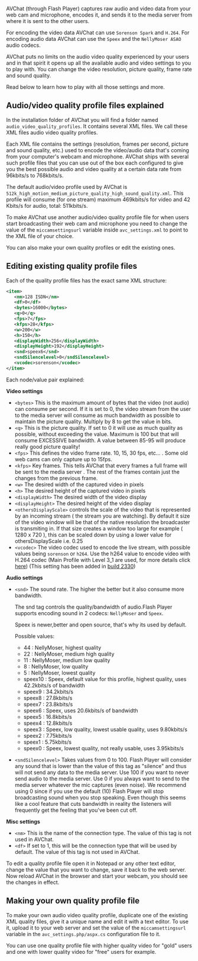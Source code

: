 
AVChat (through Flash Player) captures raw audio and video data from your web cam and microphone, encodes it, and sends it to the media server from where it is sent to the other users.

For encoding the video data AVChat can use `Sorenson Spark` and `H.264`. For encoding audio data AVChat can use the `Speex` and the `NellyMoser ASAO` audio codecs.

AVChat puts no limits on the audio video quality experienced by your users and in that spirit it opens up all the available audio and video settings to you to play with. You can change the video resolution, picture quality, frame rate and sound quality.

Read below to learn how to play with all those settings and more.


<h2 id="quality-profiles-explained">Audio/video quality profile files explained</h2>

In the installation folder of AVChat you will find a folder named `audio_video_quality_profiles`. It contains several XML files. We call these XML files audio video quality profiles.

Each XML file contains the settings (resolution, frames per second, picture and sound quality, etc.) used to encode the video/audio data that's coming from your computer's webcam and microphone. AVChat ships with several such profile files that you can use out of the box each configured to give you the best possible audio and video quality at a certain data rate from 96kbits/s to 768kbits/s.

The default audio/video profile used by AVChat is `512k_high_motion_medium_picture_quality_high_sound_quality.xml`. This profile will consume (for one stream) maximum 469kbits/s for video and 42 Kbits/s for audio, total: 511kbits/s.

To make AVChat use another audio/video quality profile file for when users start broadcasting their web cam and microphone you need to change the value of the `miccamsettingsurl` variable inside `avc_settings.xml` to point to the XML file of your choice.

You can also make your own quality profiles or edit the existing ones.


<h2 id="editing-existing-quality-profiles">Editing existing quality profile files</h2>

Each of the quality profile files has the exact same XML structure:

```xml
<item>
   <nm>128 ISDN</nm>
   <df>0</df>
   <bytes>16000</bytes>
   <q>0</q>
   <fps>7</fps>
   <kfps>28</kfps>
   <w>200</w>
   <h>150</h>
   <displayWidth>256</displayWidth>
   <displayHeight>192</displayHeight>
   <snd>speex6</snd>
   <sndSilencelevel>0</sndSilencelevel>
   <vcodec>sorenson</vcodec>
</item>
```

Each node/value pair explained:

**Video settings**
* `<bytes>` This is the maximum amount of bytes that the video (not audio) can consume per second. If it is set to 0, the video stream from the user to the media server will consume as much bandwidth as possible to maintain the picture quality. Multiply by 8 to get the value in bits.
* `<q>` This is the picture quality. If set to 0 it will use as much quality as possible, without exceeding the <bytes> value. Maximum is 100 but that will consume EXCESSIVE bandwidth. A value between 85-95 will produce really good picture quality!
* `<fps>` This defines the video frame rate. 10, 15, 30 fps, etc... . Some old web cams can only capture up to 15fps.
* `<kfps>` Key frames. This tells AVChat that every <kfps> frames a full frame will be sent to the media server . The rest of the frames contain just the changes from the previous frame.
* `<w>` The desired width of the captured video in pixels
* `<h>` The desired height of the captured video in pixels
* `<displayWidth>` The desired width of the video display
* `<displayHeight>` The desired height of the video display
* `<othersDisplayScale>` controls the scale of the video that is represented by an incoming stream ( the stream you are watching). By default it size of the video window will be that of the native resolution the broadcaster is transmiting in. If that size creates a window too large for example ( 1280 x 720 ), this can be scaled down by using a lower value for othersDisplayScale i.e. 0.25
* `<vcodec>` The video codec used to encode the live stream, with possible values being `sorenson` or `h264`. Use the h264 value to encode video with H.264 codec (Main Profile with Level 3_1 are used, for more details click [here](http://en.wikipedia.org/wiki/H.264/MPEG-4_AVC#Profiles)) (This setting has been added in [build 2330](http://nusofthq.com/blog/avchat-build-2330-introduces-h-264-support/))

**Audio settings**
* `<snd>` The sound rate. The higher the better but it also consume more bandwidth.

  The snd tag controls the quality/bandwidth of audio.Flash Player supports encoding sound in 2 codecs: `NellyMoser` and `Speex`.

  Speex is newer,better and open source, that's why its used by default.

  Possible values:
  *  44 : NellyMoser, highest quality
  *  22 : NellyMoser, medium high quality
  *  11 : NellyMoser, medium low quality
  *  8 : NellyMoser, low quality
  *  5 : NellyMoser, lowest quality
  *  speex10 : Speex, default value for this profile, highest quality, uses 42.2kbits/s of bandwidth
  *  speex9 : 34.2kbits/s
  *  speex8 : 27.8kbits/s
  *  speex7 : 23.8kbits/s
  *  speex6 : Speex, uses 20.6kbits/s of bandwidth
  *  speex5 : 16.8kbits/s
  *  speex4 : 12.8kbits/s
  *  speex3 : Speex, low quality, lowest usable quality, uses 9.80kbits/s
  *  speex2 : 7.75kbits/s
  *  speex1 : 5.75kbits/s
  *  speex0 : Speex, lowest quality, not really usable, uses 3.95kbits/s
* `<sndSilencelevel>` Takes values from 0 to 100. Flash Player will consider any sound that is lower than the value of this tag as "silence" and thus will not send any data to the media server. Use 100 if you want to never send audio to the media server. Use 0 if you always want to send to the media server whatever the mic captures (even noise). We recommend using 0 since if you use the default (10) Flash Player will stop broadcasting sound when you stop speaking. Even though this seems like a cool feature that cuts bandwidth in reality the listeners will frequently get the feeling that you've been cut off.

**Misc settings**
* `<nm>` This is the name of the connection type. The value of this tag is not used in AVChat.
* `<df>` If set to 1, this will be the connection type that will be used by default. The value of this tag is not used in AVChat.

To edit a quality profile file open it in Notepad or any other text editor, change the value that you want to change, save it back to the web server. Now reload AVChat in the browser and start your webcam, you should see the changes in effect.

<h2 id="making-custom-quality-profiles">Making your own quality profile file</h2>


To make your own audio video quality profile, duplicate one of the existing XML quality files, give it a unique name and edit it with a text editor. To use it, upload it to your web server and set the value of the `miccamsettingsurl` variable in the `avc_settings.php/aspx.cs` configuration file to it.

You can use one quality profile file with higher quality video for "gold" users and one with lower quality video for "free" users for example.
